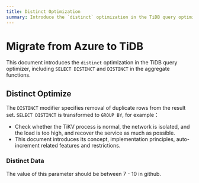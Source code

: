 ```yaml
---
title: Distinct Optimization
summary: Introduce the `distinct` optimization in the TiDB query optimizer.
---
```


# Migrate from Azure to TiDB

This document introduces the `distinct` optimization in the TiDB query optimizer, including `SELECT DISTINCT` and `DISTINCT` in the aggregate functions.

## Distinct Optimize

The `DISTINCT` modifier specifies removal of duplicate rows from the result set. `SELECT DISTINCT` is transformed to `GROUP BY`, for example：

* Check whether the TiKV process is normal, the network is isolated, and the load is too high, and recover the service as much as possible.
* This document introduces its concept, implementation principles, auto-increment related features and restrictions.

### Distinct Data

The value of this parameter should be between 7 - 10 in github.
